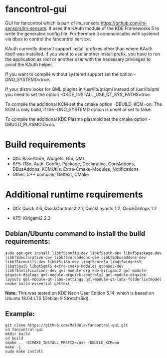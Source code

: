 # fancontrol-gui
GUI for fancontrol which is part of lm_sensors <link>https://github.com/lm-sensors/lm-sensors</link>.
It uses the KAuth module of the KDE Frameworks 5 to write the generated config file.
Furthermore it communicates with systemd via dbus to control the fancontrol service.

KAuth currently doesn't support install prefixes other than where KAuth itself was installed.
If you want to use another install prefix, you have to run the application as root or another user with the necessary privileges to avoid the KAuth helper.

If you want to compile without systemd support set the option -DNO_SYSTEMD=true.

If your distro looks for QML plugins in /usr/lib/qt/qml instead of /usr/lib/qml you need to set the option -DKDE_INSTALL_USE_QT_SYS_PATHS=true.

To compile the additional KCM set the cmake option -DBUILD_KCM=on.
The KCM is only build, if the -DNO_SYSTEMD option is unset or set to false.

To compile the additional KDE Plasma plasmoid set the cmake option -DBUILD_PLASMOID=on.

# Build requirements
* Qt5: Base/Core, Widgets, Gui, QML
* KF5: I18n, Auth, Config, Package, Declarative, CoreAddons, DBusAddons, KCMUtils, Extra-Cmake-Modules, Notifications
* Other: C++ compiler, Gettext, CMake

# Additional runtime requirements
* Qt5: Quick 2.6, QuickControls2 2.1, QuickLayouts 1.2, QuickDialogs 1.2
+ KF5: Kirigami2 2.3

## Debian/Ubuntu command to install the build requirements:
`sudo apt-get install libkf5config-dev libkf5auth-dev libkf5package-dev libkf5declarative-dev libkf5coreaddons-dev libkf5dbusaddons-dev libkf5kcmutils-dev libkf5i18n-dev libqt5core5a libqt5widgets5 libqt5gui5 libqt5qml5 extra-cmake-modules qtbase5-dev libkf5notifications-dev qml-module-org-kde-kirigami2 qml-module-qtquick-dialogs qml-module-qtquick-controls2 qml-module-qtquick-layouts qml-module-qt-labs-settings qml-module-qt-labs-folderlistmodel cmake build-essential gettext`

**Note:** This was tested on KDE Neon User Edition 5.14, which is based on Ubuntu 18.04 LTS (Debian 9 Stretch/Sid).

## Example:

```
git clone https://github.com/Maldela/fancontrol-gui.git
cd fancontrol-gui
mkdir build
cd build
cmake .. -DCMAKE_INSTALL_PREFIX=/usr -DBUILD_KCM=on
make -j
sudo make install
```
